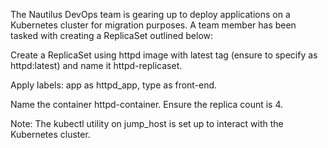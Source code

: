 The Nautilus DevOps team is gearing up to deploy applications on a Kubernetes cluster for migration purposes. A team member has been tasked with creating a ReplicaSet outlined below:



Create a ReplicaSet using httpd image with latest tag (ensure to specify as httpd:latest) and name it httpd-replicaset.


Apply labels: app as httpd_app, type as front-end.


Name the container httpd-container. Ensure the replica count is 4.


Note: The kubectl utility on jump_host is set up to interact with the Kubernetes cluster.
